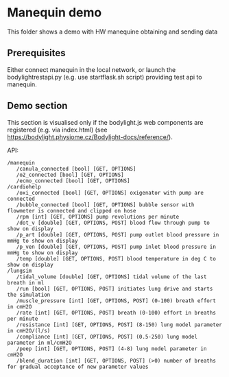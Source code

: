 # Manequin demo

This folder shows a demo with HW manequine obtaining and sending data

## Prerequisites

Either connect manequin in the local network, or launch the bodylightrestapi.py (e.g. use startflask.sh script) providing test api to manequin.

## Demo section

This section is visualised only if the bodylight.js web components are registered (e.g. via index.html) (see https://bodylight.physiome.cz/Bodylight-docs/reference/).

<bdl-remote-value manequinurl="http://localhost:5000/" fetchinterval="500" id="id4"></bdl-remote-value>
<bdl-chartjs-time id="id11" width="400" height="300" fromid="id4" refindex="7" refvalue="1" ></bdl-chartjs-time>
<bdl-chartjs-time id="id11" width="400" height="300" fromid="id4" refindex="0" refvalue="6" ></bdl-chartjs-time>

API:
```
/manequin
   /canula_connected [bool] [GET, OPTIONS]
   /o2_connected [bool] [GET, OPTIONS]
   /ecmo_connected [bool] [GET, OPTIONS]
/cardiohelp
   /oxi_connected [bool] [GET, OPTIONS] oxigenator with pump are connected
   /bubble_connected [bool] [GET, OPTIONS] bubble sensor with flowmeter is connected and clipped on hose
   /rpm [int] [GET, OPTIONS] pump revolutions per minute
   /dot_v [double] [GET, OPTIONS, POST] blood flow through pump to show on display
   /p_art [double] [GET, OPTIONS, POST] pump outlet blood pressure in mmHg to show on display
   /p_ven [double] [GET, OPTIONS, POST] pump inlet blood pressure in mmHg to show on display
   /temp [double] [GET, OPTIONS, POST] blood temperature in deg C to show on display
/lungsim
   /tidal_volume [double] [GET, OPTIONS] tidal volume of the last breath in ml
   /run [bool] [GET, OPTIONS, POST] initiates lung drive and starts the simulation
   /muscle_pressure [int] [GET, OPTIONS, POST] (0-100) breath effort in cmH2O
   /rate [int] [GET, OPTIONS, POST] breath (0-100) effort in breaths per minute
   /resistance [int] [GET, OPTIONS, POST] (8-150) lung model parameter in cmH2O/(l/s)
   /compliance [int] [GET, OPTIONS, POST] (0.5-250) lung model parameter in ml/cmH2O
   /peep [int] [GET, OPTIONS, POST] (4-8) lung model parameter in cmH2O
   /blend_duration [int] [GET, OPTIONS, POST] (>0) number of breaths for gradual acceptance of new parameter values
```

